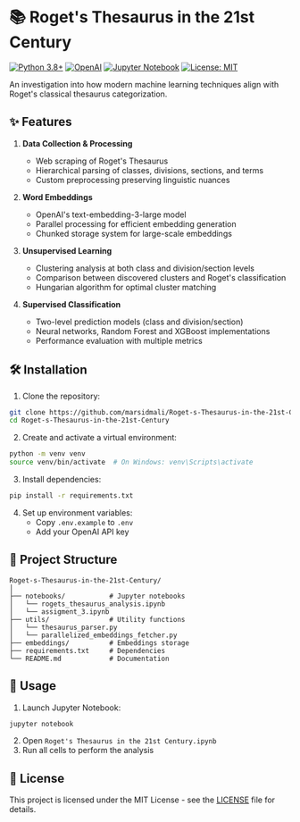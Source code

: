 # 📚 Roget's Thesaurus in the 21st Century

[![Python 3.8+](https://img.shields.io/badge/python-3.8+-blue.svg)](https://www.python.org/downloads/)
[![OpenAI](https://img.shields.io/badge/OpenAI-API-green.svg)](https://openai.com/)
[![Jupyter Notebook](https://img.shields.io/badge/jupyter-%23FA0F00.svg?logo=jupyter&logoColor=white)](https://jupyter.org/)
[![License: MIT](https://img.shields.io/badge/License-MIT-yellow.svg)](https://opensource.org/licenses/MIT)

An investigation into how modern machine learning techniques align with Roget's classical thesaurus categorization.

## ✨ Features

1. **Data Collection & Processing**
   - Web scraping of Roget's Thesaurus
   - Hierarchical parsing of classes, divisions, sections, and terms
   - Custom preprocessing preserving linguistic nuances

2. **Word Embeddings**
   - OpenAI's text-embedding-3-large model
   - Parallel processing for efficient embedding generation
   - Chunked storage system for large-scale embeddings

3. **Unsupervised Learning**
   - Clustering analysis at both class and division/section levels
   - Comparison between discovered clusters and Roget's classification
   - Hungarian algorithm for optimal cluster matching

4. **Supervised Classification**
   - Two-level prediction models (class and division/section)
   - Neural networks, Random Forest and XGBoost implementations
   - Performance evaluation with multiple metrics

## 🛠️ Installation

1. Clone the repository:
```bash
git clone https://github.com/marsidmali/Roget-s-Thesaurus-in-the-21st-Century.git
cd Roget-s-Thesaurus-in-the-21st-Century
```

2. Create and activate a virtual environment:
```bash
python -m venv venv
source venv/bin/activate  # On Windows: venv\Scripts\activate
```

3. Install dependencies:
```bash
pip install -r requirements.txt
```

4. Set up environment variables:
   - Copy `.env.example` to `.env`
   - Add your OpenAI API key

## 📁 Project Structure

```plaintext
Roget-s-Thesaurus-in-the-21st-Century/
│
├── notebooks/           # Jupyter notebooks
│   └── rogets_thesaurus_analysis.ipynb
│   └── assigment_3.ipynb
├── utils/               # Utility functions
│   └── thesaurus_parser.py
│   └── parallelized_embeddings_fetcher.py 
├── embeddings/          # Embeddings storage  
├── requirements.txt     # Dependencies
└── README.md            # Documentation
```

## 🚀 Usage

1. Launch Jupyter Notebook:
```bash
jupyter notebook
```

2. Open `Roget's Thesaurus in the 21st Century.ipynb`
3. Run all cells to perform the analysis

## 📝 License

This project is licensed under the MIT License - see the [LICENSE](LICENSE) file for details.

